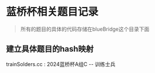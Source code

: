 # 蓝桥杯相关题目记录

> 所有的题目的具体的代码存储在blueBridge这个目录下面
>

## 建立具体题目的hash映射

trainSolders.cc : 2024蓝桥杯A组C -- 训练士兵
